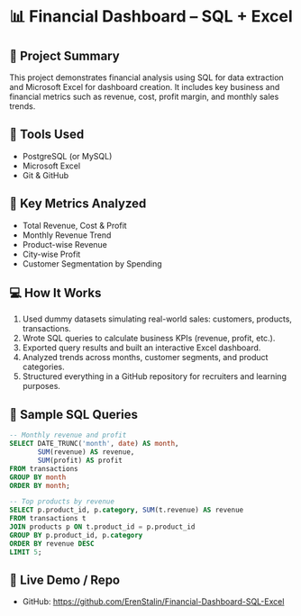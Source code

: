# 📊 Financial Dashboard – SQL + Excel

## 📁 Project Summary
This project demonstrates financial analysis using SQL for data extraction and Microsoft Excel for dashboard creation. 
It includes key business and financial metrics such as revenue, cost, profit margin, and monthly sales trends.

## 🧠 Tools Used
- PostgreSQL (or MySQL)
- Microsoft Excel
- Git & GitHub

## 📌 Key Metrics Analyzed
- Total Revenue, Cost & Profit
- Monthly Revenue Trend
- Product-wise Revenue
- City-wise Profit
- Customer Segmentation by Spending

## 💻 How It Works
1. Used dummy datasets simulating real-world sales: customers, products, transactions.
2. Wrote SQL queries to calculate business KPIs (revenue, profit, etc.).
3. Exported query results and built an interactive Excel dashboard.
4. Analyzed trends across months, customer segments, and product categories.
5. Structured everything in a GitHub repository for recruiters and learning purposes.

## 📎 Sample SQL Queries
```sql
-- Monthly revenue and profit
SELECT DATE_TRUNC('month', date) AS month,
       SUM(revenue) AS revenue,
       SUM(profit) AS profit
FROM transactions
GROUP BY month
ORDER BY month;

-- Top products by revenue
SELECT p.product_id, p.category, SUM(t.revenue) AS revenue
FROM transactions t
JOIN products p ON t.product_id = p.product_id
GROUP BY p.product_id, p.category
ORDER BY revenue DESC
LIMIT 5;
```

## 🔗 Live Demo / Repo
- GitHub: https://github.com/ErenStalin/Financial-Dashboard-SQL-Excel
